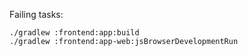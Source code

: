 Failing tasks:

```
./gradlew :frontend:app:build
./gradlew :frontend:app-web:jsBrowserDevelopmentRun
```

